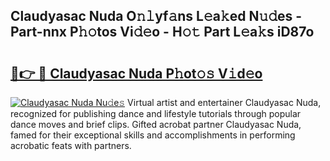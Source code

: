 ## Claudyasac Nuda O𝚗𝚕yf𝚊ns L𝚎a𝚔ed N𝚞𝚍es - Part-nnx P𝚑𝚘tos Vi𝚍𝚎o - H𝚘𝚝 Part L𝚎a𝚔s iD87o

# <h2><a href="http://kfa3wjk.oniu.top/?m=Claudyasac+Nuda">🔗👉 🔴 Claudyasac Nuda P𝚑ot𝚘𝚜 V𝚒d𝚎o</a></h2>

[![Claudyasac Nuda Nu𝚍e𝚜](https://i.imgur.com/0qMVB7G.gif)](http://kfa3wjk.oniu.top/?m=Claudyasac+Nuda)
Virtual artist and entertainer Claudyasac Nuda, recognized for publishing dance and lifestyle tutorials through popular dance moves and brief clips. Gifted acrobat partner Claudyasac Nuda, famed for their exceptional skills and accomplishments in performing acrobatic feats with partners.  
